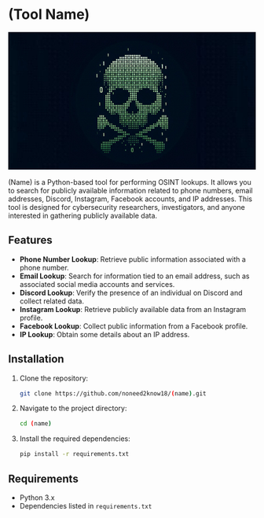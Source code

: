 # (Tool Name)
![Image](./n2kxjonny.jpg)


(Name) is a Python-based tool for performing OSINT lookups. It allows you to search for publicly available information related to phone numbers, email addresses, Discord, Instagram, Facebook accounts, and IP addresses. This tool is designed for cybersecurity researchers, investigators, and anyone interested in gathering publicly available data.

## Features

- **Phone Number Lookup**: Retrieve public information associated with a phone number.
- **Email Lookup**: Search for information tied to an email address, such as associated social media accounts and services.
- **Discord Lookup**: Verify the presence of an individual on Discord and collect related data.
- **Instagram Lookup**: Retrieve publicly available data from an Instagram profile.
- **Facebook Lookup**: Collect public information from a Facebook profile.
- **IP Lookup**: Obtain some details about an IP address.

## Installation

1. Clone the repository:
    ```bash
    git clone https://github.com/noneed2know18/(name).git
    ```
   
2. Navigate to the project directory:
    ```bash
    cd (name)
    ```

3. Install the required dependencies:
    ```bash
    pip install -r requirements.txt
    ```

## Requirements

- Python 3.x
- Dependencies listed in `requirements.txt`

